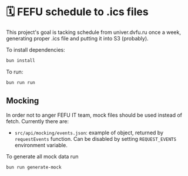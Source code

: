 # 🗓️ FEFU schedule to .ics files

This project's goal is tacking schedule from univer.dvfu.ru once a week, generating proper .ics file and putting it into S3 (probably).

To install dependencies:

```bash
bun install
```

To run:

```bash
bun run run
```

## Mocking

In order not to anger FEFU IT team, mock files should be used instead of fetch.
Currently there are:

- `src/api/mocking/events.json`: example of object, returned by `requestEvents` function. Can be disabled by setting `REQUEST_EVENTS` environment variable.

To generate all mock data run

```bash
bun run generate-mock
```
